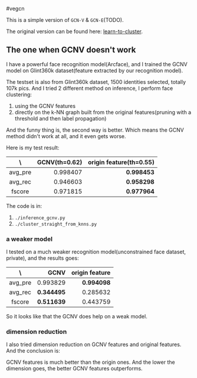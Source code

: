 #vegcn

This is a simple version of `GCN-V` & `GCN-E`(TODO).

The original version can be found here: 
[learn-to-cluster](https://github.com/yl-1993/learn-to-cluster).



## The one when GCNV doesn't work
I have a powerful face recognition model(Arcface), and I trained the GCNV model on Glint360k dataset(feature extracted by our recognition model).

The testset is also from Glint360k dataset, 1500 identities selected, totally 107k pics.
And I tried 2 different method on inference, I perform face clustering:
1. using the GCNV features
2. directly on the k-NN graph built from the original features(pruning with a threshold and then label propagation)

And the funny thing is, the second way is better. Which means the GCNV method didn't work at all, and it even gets worse.

Here is my test result:

| \ |GCNV(th=0.62)|origin feature(th=0.55)|
|:---:|---:|---:|
|avg_pre|0.998407|**0.998453**|
|avg_rec|0.946603|**0.958298**|
|fscore|0.971815|**0.977964**|

The code is in:
1. `./inference_gcnv.py`
2. `./cluster_straight_from_knns.py`

### a weaker model
I tested on a much weaker recognition model(unconstrained face dataset, private), and the results goes:

| \ |GCNV|origin feature|
|:---:|---:|---:|
|avg_pre|0.993829|**0.994098**|
|avg_rec|**0.344495**|0.285632|
|fscore|**0.511639**|0.443759|

So it looks like that the GCNV does help on a weak model.

### dimension reduction
I also tried dimension reduction on GCNV features and original features.
And the conclusion is:

GCNV features is much better than the origin ones. And the lower the dimension goes, the better GCNV features outperforms.